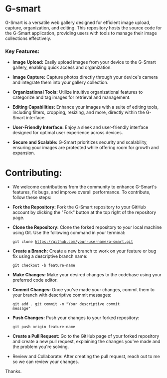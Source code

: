  # G-smart
G-Smart is a versatile web gallery designed for efficient image upload, capture, organization, and editing. This repository hosts the source code for the G-Smart application, providing users with tools to manage their image collections effectively.
### Key Features:

- **Image Upload:** Easily upload images from your device to the G-Smart gallery, enabling quick access and organization.

- **Image Capture:** Capture photos directly through your device's camera and integrate them into your gallery collection.

- **Organizational Tools:** Utilize intuitive organizational features to categorize and tag images for retrieval and management.

- **Editing Capabilities:** Enhance your images with a suite of editing tools, including filters, cropping, resizing, and more, directly within the G-Smart interface.

- **User-Friendly Interface:** Enjoy a sleek and user-friendly interface designed for optimal user experience across devices.

- **Secure and Scalable:** G-Smart prioritizes security and scalability, ensuring your images are protected while offering room for growth and expansion.

#  Contributing:

- We welcome contributions from the community to enhance G-Smart's features, fix bugs, and improve overall performance. To contribute, follow these steps:

- **Fork the Repository:** Fork the G-Smart repository to your GitHub account by clicking the "Fork" button at the top right of the repository page.

- **Clone the Repository:** Clone the forked repository to your local machine using Git. Use the following command in your terminal:

  <code>git clone https://github.com/your-username/g-smart.git</code>
  
- **Create a Branch:** Create a new branch to work on your feature or bug fix using a descriptive branch name:
  
   <code>git checkout -b feature-name</code>

- **Make Changes:** Make your desired changes to the codebase using your preferred code editor.

- **Commit Changes:** Once you've made your changes, commit them to your branch with descriptive commit messages:
  
   <code>git add .
    git commit -m "Your descriptive commit message"</code>

- **Push Changes:** Push your changes to your forked repository:
  
   <code>git push origin feature-name</code>

- **Create a Pull Request:** Go to the GitHub page of your forked repository and create a new pull request, explaining the changes you've made and the problem you're solving.

- Review and Collaborate: After creating the pull request, reach out to me so we can review your changes.


Thanks.
